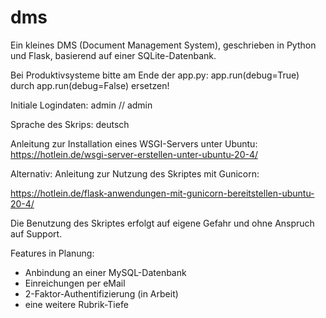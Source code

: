 # dms
Ein kleines DMS (Document Management System), geschrieben in Python und Flask, basierend auf einer SQLite-Datenbank.

Bei Produktivsysteme bitte am Ende der app.py:
app.run(debug=True) durch app.run(debug=False) ersetzen!

Initiale Logindaten:
admin // admin


Sprache des Skrips: deutsch

Anleitung zur Installation eines WSGI-Servers unter Ubuntu:
https://hotlein.de/wsgi-server-erstellen-unter-ubuntu-20-4/

Alternativ: 
Anleitung zur Nutzung des Skriptes mit Gunicorn:

https://hotlein.de/flask-anwendungen-mit-gunicorn-bereitstellen-ubuntu-20-4/

Die Benutzung des Skriptes erfolgt auf eigene Gefahr und ohne Anspruch auf Support.


Features in Planung:
- Anbindung an einer MySQL-Datenbank
- Einreichungen per eMail
- 2-Faktor-Authentifizierung (in Arbeit)
- eine weitere Rubrik-Tiefe